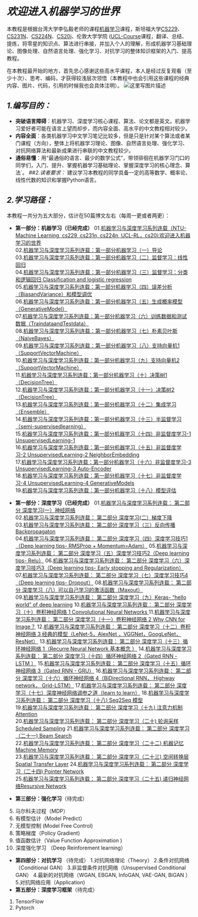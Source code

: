﻿# *欢迎进入机器学习的世界* 

本教程是根据台湾大学李弘毅老师的课程[机器学习](http://speech.ee.ntu.edu.tw/~tlkagk/%20%E2%80%9C%E6%9C%BA%E5%99%A8%E5%AD%A6%E4%B9%A0%E2%80%9D)课程，斯坦福大学[CS229](http://cs229.stanford.edu/)、[CS231N](http://cs231n.stanford.edu/)、[CS224N](https://web.stanford.edu/class/cs224n/)、[CS20i](http://web.stanford.edu/class/cs20si/syllabus.html)、伦敦大学学院 ([UCL-Course](http://www0.cs.ucl.ac.uk/staff/d.silver/web/Teaching.html)课程，翻译、总结、提炼，将零星的知识点、算法进行串接，并加入个人的理解，形成机器学习基础理论、图像处理、自然语言处理、强化学习、对抗学习的整体知识框架的入门、提高教程。

在本教程最开始的地方，首先忠心感谢这些高水平课程，本人是经过反复观看（至少十次）、思考、编码，才获得较浅层次领悟（本教程中也会引用这些课程的经典内容、图片、代码，引用的时候我也会具体注明）。
![这里写图片描述](https://img-blog.csdn.net/20180902230014846?watermark/2/text/aHR0cHM6Ly9ibG9nLmNzZG4ubmV0L2R1a3VrdTUwMzg=/font/5a6L5L2T/fontsize/400/fill/I0JBQkFCMA==/dissolve/70)


## *1.编写目的：*

 - **突破语言障碍**：机器学习、深度学习核心课程、算法、论文都是英文。机器学习爱好者可能在语言上望而却步，而内容全面、高水平的中文教程相对较少。
 - **内容全面**：各类机器学习中文学习笔记比较多，但是只是针对某个算法或者某门课程（方向），整体上将机器学习理论、图像、自然语言处理、强化学习、对抗网络算法和最新成果进行串联的中文教程较少。
 -  **通俗易懂**：用“最通俗的语言、最少的数学公式”，带领徘徊在机器学习门口的同学们，入门、提升、掌握机器学习基础理论、掌握深度学习的核心理念、算法`。
##*2.读者要求：*
建议学习本教程的同学具备一定的高等数学、概率论、线性代数的知识和掌握Python语言。

## *2.学习路径：*
本教程一共分为五大部分，估计在50篇博文左右（每周一更或者两更）：
-   **第一部分：机器学习（已经完成）**
01.[机器学习与深度学习系列连载（NTU-Machine Learning, cs229, cs231n, cs224n, UCL-RL，cs20i:欢迎进入机器学习的世界](https://blog.csdn.net/dukuku5038/article/details/82253966)  
02.[机器学习与深度学习系列连载：第一部分机器学习（一）导论](https://blog.csdn.net/dukuku5038/article/details/82347021)  
03.[机器学习与深度学习系列连载：第一部分机器学习（二）监督学习：线性回归](https://blog.csdn.net/dukuku5038/article/details/82503111)  
04.[机器学习与深度学习系列连载：第一部分机器学习（三）监督学习：分类和逻辑回归 Classification and logistic regression](https://blog.csdn.net/dukuku5038/article/details/82585523)  
05.[机器学习与深度学习系列连载：第一部分机器学习（四）误差分析（BiasandVariance）和模型调优](https://blog.csdn.net/dukuku5038/article/details/82682855)  
06.[机器学习与深度学习系列连载：第一部分机器学习（五）生成概率模型（GenerativeModel）](https://blog.csdn.net/dukuku5038/article/details/82698867)  
07.[机器学习与深度学习系列连载：第一部分机器学习（六）训练数据和测试数据（TraindataandTestdata）](https://blog.csdn.net/dukuku5038/article/details/82699481)  
08.[机器学习与深度学习系列连载：第一部分机器学习（七）朴素贝叶斯（NaiveBayes）](https://blog.csdn.net/dukuku5038/article/details/82714617)  
09.[机器学习与深度学习系列连载：第一部分机器学习（八）支持向量机1（SupportVectorMachine）](https://blog.csdn.net/dukuku5038/article/details/82746437)  
10.[机器学习与深度学习系列连载：第一部分机器学习（九）支持向量机2（SupportVectorMachine）](https://blog.csdn.net/dukuku5038/article/details/82767724)  
11.[机器学习与深度学习系列连载：第一部分机器学习（十）决策树1（DecisionTree）](https://blog.csdn.net/dukuku5038/article/details/82781286)  
12.[机器学习与深度学习系列连载：第一部分机器学习（十一）决策树2（DecisionTree）](https://blog.csdn.net/dukuku5038/article/details/82917083)  
13.[机器学习与深度学习系列连载：第一部分机器学习（十二）集成学习（Ensemble）](https://blog.csdn.net/dukuku5038/article/details/82929068)  
14.[机器学习与深度学习系列连载：第一部分机器学习（十三）半监督学习（semi-supervisedlearning）](https://blog.csdn.net/dukuku5038/article/details/82932618)  
15.[机器学习与深度学习系列连载：第一部分机器学习（十四）非监督度学习-1 UnsupervisedLearning-1](https://blog.csdn.net/dukuku5038/article/details/82932618)  
16.[机器学习与深度学习系列连载：第一部分机器学习（十五）非监督度学习-2 UnsupervisedLearning-2 NeighborEmbedding](https://blog.csdn.net/dukuku5038/article/details/82949575)  
17.[机器学习与深度学习系列连载：第一部分机器学习（十六）非监督度学习-3 UnsupervisedLearning-3 Auto-Encoder ](https://blog.csdn.net/dukuku5038/article/details/82949642)  
18.[机器学习与深度学习系列连载：第一部分机器学习（十七）非监督度学习-4 UnsupervisedLearning-4 GenerativeModels ](https://blog.csdn.net/dukuku5038/article/details/82950014)  
19.[机器学习与深度学习系列连载：第一部分机器学习（十八）模型评估](https://blog.csdn.net/dukuku5038/article/details/82954769)  

-   **第一部分：深度学习（已经完成）**
     01.[机器学习与深度学习系列连载： 第二部分 深度学习(一）神经网络](https://blog.csdn.net/dukuku5038/article/details/83217542)                      
  02.[机器学习与深度学习系列连载： 第二部分 深度学习(二）梯度下降](https://blog.csdn.net/dukuku5038/article/details/83608873)                      
  03.[机器学习与深度学习系列连载： 第二部分 深度学习（三）反向传播 Backpropagaton](https://blog.csdn.net/dukuku5038/article/details/83573248)       
  04.[机器学习与深度学习系列连载： 第二部分 深度学习（四）深度学习技巧1（Deep learning tips- RMSProp + Momentum=Adam）](https://blog.csdn.net/dukuku5038/article/details/83680923)
  05.[机器学习与深度学习系列连载： 第二部分 深度学习（五）深度学习技巧2（Deep learning tips- Relu）](https://blog.csdn.net/dukuku5038/article/details/83643378)
  06.[机器学习与深度学习系列连载： 第二部分 深度学习（六）深度学习技巧3（Deep learning tips- Early stopping and Regularization）](https://blog.csdn.net/dukuku5038/article/details/83682899)
  07.[机器学习与深度学习系列连载： 第二部分 深度学习（七）深度学习技巧4（Deep learning tips- Dropout）](https://blog.csdn.net/dukuku5038/article/details/83713218)
  08.[机器学习与深度学习系列连载： 第二部分 深度学习（八）可以自己学习的激活函数（Maxout）](https://blog.csdn.net/dukuku5038/article/details/83715627)       
  09.[机器学习与深度学习系列连载： 第二部分 深度学习（九）Keras- “hello world” of deep learning](https://blog.csdn.net/dukuku5038/article/details/83721330)
  10.[机器学习与深度学习系列连载： 第二部分 深度学习（十）卷积神经网络 1 Convolutional Neural Networks ](https://blog.csdn.net/dukuku5038/article/details/83735926)
    11.[机器学习与深度学习系列连载： 第二部分 深度学习（十一）卷积神经网络 2 Why CNN for Image？](https://blog.csdn.net/dukuku5038/article/details/83774169)
  12.[机器学习与深度学习系列连载： 第二部分 深度学习（十二）卷积神经网络 3 经典的模型（LeNet-5，AlexNet ，VGGNet，GoogLeNet，ResNet）](https://blog.csdn.net/dukuku5038/article/details/83817973)
  13.[机器学习与深度学习系列连载： 第二部分 深度学习（十三）循环神经网络 1（Recurre Neural Network 基本概念 ）](https://blog.csdn.net/dukuku5038/article/details/83830994)
  14.[机器学习与深度学习系列连载： 第二部分 深度学习（十四）循环神经网络 2（Gated RNN - LSTM ）](https://blog.csdn.net/dukuku5038/article/details/83870172)
  15.[机器学习与深度学习系列连载： 第二部分 深度学习（十五）循环神经网络 3（Gated RNN - GRU）](https://blog.csdn.net/dukuku5038/article/details/83892471)
  16.[机器学习与深度学习系列连载： 第二部分 深度学习（十六）循环神经网络 4（BiDirectional RNN， Highway network， Grid-LSTM）](https://blog.csdn.net/dukuku5038/article/details/83960492)
  17.[机器学习与深度学习系列连载： 第二部分 深度学习（十七）深度神经网络调参之道（learn to learn）](https://blog.csdn.net/dukuku5038/article/details/83979866)
  18.[机器学习与深度学习系列连载： 第二部分 深度学习（十八) Seq2Seq 模型 ](https://blog.csdn.net/dukuku5038/article/details/84023100)             
  19.[机器学习与深度学习系列连载： 第二部分 深度学习（十九) 注意力机制 Attention ](https://blog.csdn.net/dukuku5038/article/details/84023470)      
  20.[机器学习与深度学习系列连载： 第二部分 深度学习（二十) 轮询采样 Scheduled Sampling](https://blog.csdn.net/dukuku5038/article/details/84060969) 
  21.[机器学习与深度学习系列连载： 第二部分 深度学习（二十一) Beam Search  ](https://blog.csdn.net/dukuku5038/article/details/84097856)          
  22.[机器学习与深度学习系列连载： 第二部分 深度学习（二十二) 机器记忆 Machine Memory ](https://blog.csdn.net/dukuku5038/article/details/84098222)  
  23.[机器学习与深度学习系列连载： 第二部分 深度学习（二十三) 空间转换层 Spatial Transfer Layer](https://blog.csdn.net/dukuku5038/article/details/84112022)
  24.[机器学习与深度学习系列连载： 第二部分 深度学习（二十四) Pointer Network  ](https://blog.csdn.net/dukuku5038/article/details/84112072)      
  25.[机器学习与深度学习系列连载： 第二部分 深度学习（二十五) 递归神经网络Resursive Network](https://blog.csdn.net/dukuku5038/article/details/84112094)
 -  **第三部分：强化学习**（待完成）
 5. 马尔科夫过程（MDP）
 6. 有模型估计（Model Predict）
 7. 无模型控制  (Model Free Control)
 8. 策略梯度（Policy Gradient)
 9. 值函数估计（Value Function Approximation )
 10. 深度强化学习 （Deep  Reinforement learning） 
 -  **第四部分：对抗学习** （待完成）
 1.对抗网络理论（Theory）
 2.条件对抗网络（Conditional GAN） 
 3.非监督条件对抗网络（Unsupervised Conditional GAN）
 4.最新的对抗网络（WGAN, EBGAN, InfoGAN, VAE-GAN, BiGAN ）
 5.对抗网络应用（Application)
 - **第五部分：深度学习框架**（待完成）
 1. TensorFlow
 2. Pytorch  
